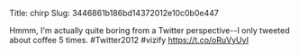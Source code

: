 Title: chirp
Slug: 3446861b186bd14372012e10c0b0e447

Hmmm, I'm actually quite boring from a Twitter perspective--I only tweeted about coffee 5 times. #Twitter2012 #vizify <a href="https://t.co/oRuVyUyI">https://t.co/oRuVyUyI</a>
